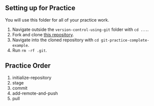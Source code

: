 ## Setting up for Practice

You will use this folder for all of your practice work.

1. Navigate outside the `version-control-using-git` folder with `cd ...`.
2. Fork and clone [this repository](https://github.com/gSchool/git-practice-complete-example).
3. Navigate into the cloned repository with `cd git-practice-complete-example`.
4. Run `rm -rf .git`.

## Practice Order

1. initialize-repository
2. stage
3. commit
4. add-remote-and-push
5. pull
